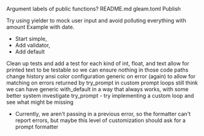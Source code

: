 Argument labels of public functions?
README.md
gleam.toml
Publish

Try using yielder to mock user input and avoid polluting everything with amount
Example with date.
   - Start simple,
   - Add validator,
   - Add default

Clean up tests and add a test for each kind of int, float, and text
allow for printed text to be testable so we can ensure nothing in those code paths change
history
ansi color configuration
generic on error (again) to allow for matching on errors returned by try_prompt in custom prompt loops
still think we can have generic with_default in a way that always works, with some better system
investigate try_prompt - try implementing a custom loop and see what might be missing
  - Currently, we aren't passing in a previous error, so the formatter can't report errors, but maybe this level of customization should ask for a prompt formatter
